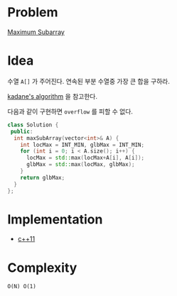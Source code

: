 # Problem

[Maximum Subarray](https://leetcode.com/problems/maximum-subarray/)

# Idea

수열 `A[]` 가 주어진다. 연속된 부분 수열중 가장 큰 합을 구하라.

[kadane's algorithm](/fundamentals/array/kadane/README.md) 을 참고한다.

다음과 같이 구현하면 `overflow` 를 피할 수 없다.

```cpp
class Solution {
 public:
  int maxSubArray(vector<int>& A) {
    int locMax = INT_MIN, glbMax = INT_MIN;
    for (int i = 0; i < A.size(); i++) {
      locMax = std::max(locMax+A[i], A[i]);
      glbMax = std::max(locMax, glbMax);
    }
    return glbMax;        
  }
};
```

# Implementation

* [c++11](a.cpp)

# Complexity

```
O(N) O(1)
```

